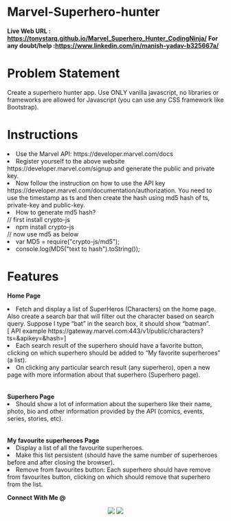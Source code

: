 # Marvel-Superhero-hunter

<b>Live Web URL : https://tonystarq.github.io/Marvel_Superhero_Hunter_CodingNinja/</b>
<b>For any doubt/help :https://www.linkedin.com/in/manish-yadav-b325667a/</b>

# Problem Statement
Create a superhero hunter app. Use ONLY vanilla javascript, no libraries or frameworks are allowed for Javascript (you can use any CSS framework like Bootstrap).

# Instructions
<li>Use the Marvel API:  https://developer.marvel.com/docs </li>
<li>Register yourself to the above website https://developer.marvel.com/signup and generate the public and private key.</li>
<li>Now follow the instruction on how to use the API key https://developer.marvel.com/documentation/authorization. You need to use the timestamp as ts and then create the hash using md5 hash of ts, private-key and public-key. </li>
<li>How to generate md5 hash? </li>
// first install crypto-js
<li>npm install crypto-js</li>
// now use md5 as below
<li>var MD5 = require("crypto-js/md5"); </li>
<li>console.log(MD5("text to hash").toString());</li>


# Features
<b>Home Page</b>
<br>
<li>Fetch and display a list of SuperHeros (Characters) on the home page. Also create a search bar that will filter out the character based on search query. Suppose I type “bat” in the search box, it should show “batman”. </li>
[ API example https://gateway.marvel.com:443/v1/public/characters?ts=<time-stamp>&apikey=<public-key>&hash=<md5(ts+privateKey+publicKey)>]
<li>Each search result of the superhero should have a favorite button, clicking on which superhero should be added to “My favorite superheroes” (a list).</li>
<li>On clicking any particular search result (any superhero), open a new page with more information about that superhero (Superhero page).</li>
<br>
<br>
<b>Superhero Page</b>
<br>
<li>Should show a lot of information about the superhero like their name, photo, bio and other information provided by the API (comics, events, series, stories, etc).</li>
<br>
<br>
<b>My favourite superheroes Page</b>
<br>
<li>Display a list of all the favourite superheroes.</li>
<li>Make this list persistent (should have the same number of superheroes before and after closing the browser).</li>
<li>Remove from favourites button: Each superhero should have remove from favourites button, clicking on which should remove that superhero from the list.</li>

<strong>Connect With Me @</strong>

<p align="center">
<a href="https://www.linkedin.com/in/manish-yadav-b325667a/"><img src="https://img.shields.io/badge/-Manish%20Yadav-0077B5?style=flat&logo=Linkedin&logoColor=white"/></a>
<a href="mailto:manish.khdl.sy@gmail.com"><img src="https://img.shields.io/badge/-manish.khdl.sy@gmail.com-D14836?style=flat&logo=Gmail&logoColor=white"/></a>

</p>

